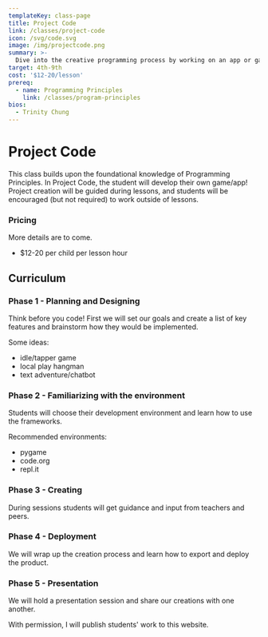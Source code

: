 ```yaml
---
templateKey: class-page
title: Project Code
link: /classes/project-code
icon: /svg/code.svg
image: /img/projectcode.png
summary: >-
  Dive into the creative programming process by working on an app or game with a mentor! Fun and challenging for all skill levels.
target: 4th-9th
cost: '$12-20/lesson'
prereq:
  - name: Programming Principles
    link: /classes/program-principles
bios:
  - Trinity Chung
---
```


# Project Code
This class builds upon the foundational knowledge of Programming Principles. In Project Code, the student will develop their own game/app! Project creation will be guided during lessons, and students will be encouraged (but not required) to work outside of lessons.

### Pricing
More details are to come.
* $12-20 per child per lesson hour

## Curriculum

### Phase 1 - Planning and Designing
Think before you code! First we will set our goals and create a list of key features and brainstorm how they would be implemented.

Some ideas:
* idle/tapper game
* local play hangman
* text adventure/chatbot

### Phase 2 - Familiarizing with the environment
Students will choose their development environment and learn how to use the frameworks.

Recommended environments:
* pygame
* code.org
* repl.it

### Phase 3 - Creating
During sessions students will get guidance and input from teachers and peers.

### Phase 4 - Deployment
We will wrap up the creation process and learn how to export and deploy the product.

### Phase 5 - Presentation
We will hold a presentation session and share our creations with one another.

With permission, I will publish students' work to this website.